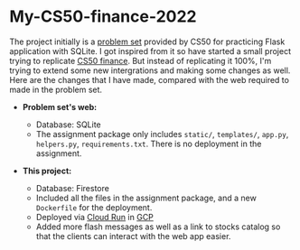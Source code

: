 # My-CS50-finance-2022

The project initially is a [problem set](https://cs50.harvard.edu/x/2022/psets/9/finance/) provided by CS50
for practicing Flask application with SQLite.
I got inspired from it so have started a small project trying to replicate [CS50 finance](https://finance.cs50.net).
But instead of replicating it 100%, I'm trying to extend some new intergrations and making some changes as well. Here
are the changes that I have made, compared with the web required to made in the problem set.
- <b>Problem set's web:</b>

    + Database: SQLite
    + The assignment package only includes <code>static/</code>, <code>templates/</code>, <code>app.py</code>,
    <code>helpers.py</code>, <code>requirements.txt</code>. There is no deployment in the assignment.

- <b>This project:</b>

    + Database: Firestore
    + Included all the files in the assignment package, and a new <code>Dockerfile</code> for the deployment.
    + Deployed via [Cloud Run](https://cloud.google.com/run) in [GCP](https://cloud.google.com)
    + Added more flash messages as well as a link to stocks catalog so that the clients can interact with the web app
    easier.
